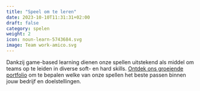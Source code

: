 ```yaml
---
title: "Speel om te leren"
date: 2023-10-10T11:31:31+02:00
draft: false
category: spelen
weight: 2
icon: noun-learn-5743684.svg
image: Team work-amico.svg
---
```



Dankzij game-based learning dienen onze spellen uitstekend als middel om teams op te leiden in diverse soft- en hard skills. [Ontdek ons groeiende portfolio](/nl/spellen) om te bepalen welke van onze spellen het beste passen binnen jouw bedrijf en doelstellingen.
